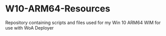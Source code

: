 # W10-ARM64-Resources
 Repository containing scripts and files used for my Win 10 ARM64 WIM for use with WoA Deployer
